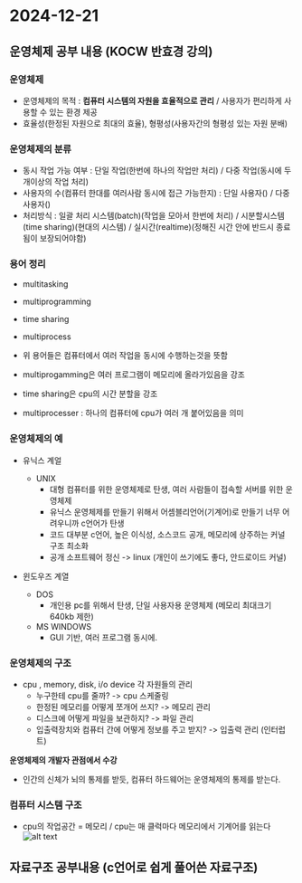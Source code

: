  # 2024-12-21

## 운영체제 공부 내용 (KOCW 반효경 강의)

### 운영체제
- 운영체제의 목적 : **컴퓨터 시스템의 자원을 효율적으로 관리** / 사용자가 편리하게 사용할 수 있는 환경 제공
- 효율성(한정된 자원으로 최대의 효율), 형평성(사용자간의 형평성 있는 자원 분배)

### 운영체제의 분류
- 동시 작업 가능 여부 : 단일 작업(한번에 하나의 작업만 처리) / 다중 작업(동시에 두개이상의 작업 처리)
- 사용자의 수(컴퓨터 한대를 여러사람 동시에 접근 가능한지) : 단일 사용자() / 다중 사용자()
- 처리방식 : 일괄 처리 시스템(batch)(작업을 모아서 한번에 처리)  / 시분할시스템(time sharing)(현대의 시스템) / 실시간(realtime)(정해진 시간 안에 반드시 종료됨이 보장되어야함)

### 용어 정리
- multitasking
- multiprogramming
- time sharing
- multiprocess

- 위 용어들은 컴퓨터에서 여러 작업을 동시에 수행하는것을 뜻함
- multiprogamming은 여러 프로그램이 메모리에 올라가있음을 강조
- time sharing은 cpu의 시간 분할을 강조

- multiprocesser : 하나의 컴퓨터에 cpu가 여러 개 붙어있음을 의미

### 운영체제의 예
- 유닉스 계얼
  - UNIX
    - 대형 컴퓨터를 위한 운영체제로 탄생, 여러 사람들이 접속할 서버를 위한 운영체제
    - 유닉스 운영체제를 만들기 위해서 어셈블리언어(기계어)로 만들기 너무 어려우니까 c언어가 탄생
    - 코드 대부분 c언어, 높은 이식성, 소스코드 공개, 메모리에 상주하는 커널 구조 최소화 
    - 공개 소프트웨어 정신 -> linux (개인이 쓰기에도 좋다, 안드로이드 커널)

- 윈도우즈 계열
  - DOS
    - 개인용 pc를 위해서 탄생, 단일 사용자용 운영체제 (메모리 최대크기 640kb 제한)
  - MS WINDOWS
    - GUI 기반, 여러 프로그램 동시에. 

### 운영체제의 구조
- cpu , memory, disk, i/o device 각 자원들의 관리
  - 누구한테 cpu를 줄까? -> cpu 스케줄링
  - 한정된 메모리를 어떻게 쪼개어 쓰지? -> 메모리 관리 
  - 디스크에 어떻게 파일을 보관하지? -> 파일 관리
  - 입출력장치와 컴퓨터 간에 어떻게 정보를 주고 받지? -> 입출력 관리 (인터럽트)



**운영체제의 개발자 관점에서 수강**
- 인간의 신체가 뇌의 통제를 받듯, 컴퓨터 하드웨어는 운영체제의 통제를 받는다.

### 컴퓨터 시스템 구조
- cpu의 작업공간 = 메모리 / cpu는  매 클럭마다 메모리에서 기계어를 읽는다
![alt text](image.png)



## 자료구조 공부내용 (c언어로 쉽게 풀어쓴 자료구조)